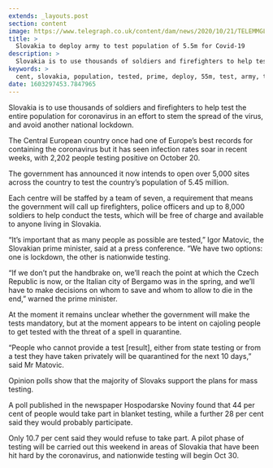 ```yaml
--- 
extends: _layouts.post 
section: content 
image: https://www.telegraph.co.uk/content/dam/news/2020/10/21/TELEMMGLPICT000242235361_trans_NvBQzQNjv4BqpVlberWd9EgFPZtcLiMQfy2dmClwgbjjulYfPTELibA.jpeg?impolicy=logo-overlay 
title: > 
  Slovakia to deploy army to test population of 5.5m for Covid-19 
description: > 
  Slovakia is to use thousands of soldiers and firefighters to help test the entire population for coronavirus in an effort to stem the spread of the virus, and avoid another national lockdown.The government has announced it now intends to open over 5,000 sites across the country to test the country’s population of 5.45 million.“It’s important that as many people as possible are tested,” Igor Matovic, the Slovakian prime minister, said at a press conference.“People who cannot provide a test [result], either from state testing or from a test they have taken privately will be quarantined for the next 10 days,” said Mr Matovic.A pilot phase of testing will be carried out this weekend in areas of Slovakia that have been hit hard by the coronavirus, and nationwide testing will begin Oct 30. 
keywords: > 
  cent, slovakia, population, tested, prime, deploy, 55m, test, army, testing, covid19, soldiers, tests, coronavirus 
date: 1603297453.7847965 
--- 
```

<div><p>Slovakia is to use thousands of soldiers and firefighters to help test the entire population for coronavirus in an effort to stem the spread of the virus, and avoid another national lockdown.</p>
<p>The Central European country once had one of Europe&#8217;s best records for containing the coronavirus but it has seen infection rates soar in recent weeks, with 2,202 people testing positive on October 20.</p>
<p>The government has announced it now intends to open over 5,000 sites across the country to test the country&#8217;s population of 5.45 million.</p>
<p>Each centre will be staffed by a team of seven, a requirement that means the government will call up firefighters, police officers and up to 8,000 soldiers to help conduct the tests, which will be free of charge and available to anyone living in Slovakia.</p>
<p>&#8220;It&#8217;s important that as many people as possible are tested,&#8221; Igor Matovic, the Slovakian prime minister, said at a press conference. &#8220;We have two options: one is lockdown, the other is nationwide testing.</p>
<p>&#8220;If we don&#8217;t put the handbrake on, we&#8217;ll reach the point at&#160;which the Czech Republic is now, or the Italian city of Bergamo was in the spring, and we&#8217;ll have to make decisions on whom to save and whom to allow to die in the end,&#8221; warned the prime minister.</p>
<p>At the moment it remains unclear whether the government will make the tests mandatory, but at the moment appears to be intent on cajoling people to get tested with the threat of a spell in quarantine.</p>
<p>&#8220;People who cannot provide a test [result], either from state testing or from a test they have taken privately will be quarantined for the next 10 days,&#8221; said Mr Matovic.</p>
<p>Opinion polls show that the majority of Slovaks support the plans for mass testing.</p>
<p>A poll published in the newspaper Hospodarske Noviny found that 44 per cent of people would take part in blanket testing, while a further 28 per cent said they would probably participate.</p>
<p>Only 10.7 per cent said they would refuse to take part. A pilot phase of testing will be carried out this weekend in areas of Slovakia that have been hit hard by the coronavirus, and nationwide testing will begin Oct 30.&#160;</p>
</div>